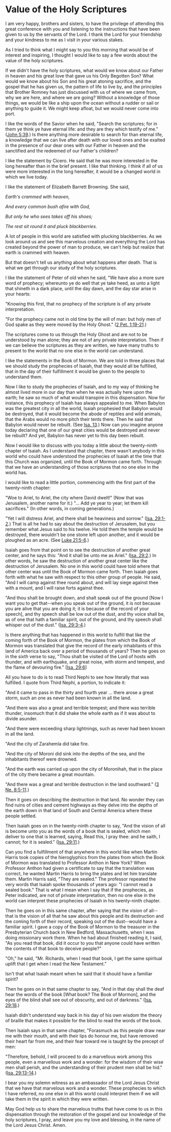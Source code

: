 # Value of the Holy Scriptures

I am very happy, brothers and sisters, to have the privilege of attending this
great conference with you and listening to the instructions that have been
given to us by the servants of the Lord. I thank the Lord for your friendship
and your kindness to me as I visit in your various stakes.

As I tried to think what I might say to you this morning that would be of
interest and inspiring, I thought I would like to say a few words about the
value of the holy scriptures.

If we didn't have the holy scriptures, what would we know about our Father in
heaven and his great love that gave us his Only Begotten Son? What would we
know about his Son and his great atoning sacrifice, and the gospel that he has
given us, the pattern of life to live by, and the principles that Brother
Romney has just discussed with us of where we came from, why we are here, and
where we are going? Without a knowledge of those things, we would be like a
ship upon the ocean without a rudder or sail or anything to guide it. We might
keep afloat, but we would never come into port.

I like the words of the Savior when he said, "Search the scriptures; for in
them ye think ye have eternal life: and they are they which testify of me."
([John 5:39](https://www.lds.org/scriptures/nt/john/5.39?lang=eng#38).) Is
there anything more desirable to search for than eternal life, a knowledge
that we can live after death with our loved ones and be exalted in the
presence of our dear ones with our Father in heaven and the sanctified and the
redeemed of our Father's children?

I like the statement by Cicero. He said that he was more interested in the
long hereafter than in the brief present. I like that thinking. I think if all
of us were more interested in the long hereafter, it would be a changed world
in which we live today.

I like the statement of Elizabeth Barrett Browning. She said,

_Earth's crammed with heaven,_

_And every common bush afire with God,_

_But only he who sees takes off his shoes;_

_The rest sit round it and pluck blackberries._

A lot of people in this world are satisfied with plucking blackberries. As we
look around us and see this marvelous creation and everything the Lord has
created beyond the power of man to produce, we can't help but realize that
earth is crammed with heaven.

But that doesn't tell us anything about what happens after death. That is what
we get through our study of the holy scriptures.

I like the statement of Peter of old when he said, "We have also a more sure
word of prophecy; whereunto ye do well that ye take heed, as unto a light that
shineth in a dark place, until the day dawn, and the day star arise in your
hearts:

"Knowing this first, that no prophecy of the scripture is of any private
interpretation.

"For the prophecy came not in old time by the will of man: but holy men of God
spake as they were moved by the Holy Ghost." ([2 Pet.
1:19-21](https://www.lds.org/scriptures/nt/2-pet/1.19-21?lang=eng#18).)

The scriptures come to us through the Holy Ghost and are not to be understood
by man alone; they are not of any private interpretation. Then if we can
believe the scriptures as they are written, we have many truths to present to
the world that no one else in the world can understand.

I like the statements in the Book of Mormon. We are told in three places that
we should study the prophecies of Isaiah, that they would all be fulfilled,
that in the day of their fulfillment it would be given to the people to
understand them.

Now I like to study the prophecies of Isaiah, and to my way of thinking he
almost lived more in our day than when he was actually here upon the earth; he
saw so much of what would transpire in this dispensation. Now for instance,
this prophecy of Isaiah has always appealed to me. When Babylon was the
greatest city in all the world, Isaiah prophesied that Babylon would be
destroyed, that it would become the abode of reptiles and wild animals, that
the Arabs would no more pitch their tents there. Then he said that Babylon
would never be rebuilt. (See [Isa.
13](https://www.lds.org/scriptures/ot/isa/13.title?lang=eng).) Now can you
imagine anyone today declaring that one of our great cities would be destroyed
and never be rebuilt? And yet, Babylon has never yet to this day been rebuilt.

Now I would like to discuss with you today a little about the twenty-ninth
chapter of Isaiah. As I understand that chapter, there wasn't anybody in this
world who could have understood the prophecies of Isaiah at the time that this
Church was organized, until the Book of Mormon came forth. Through that we
have an understanding of those scriptures that no one else in the world has.

I would like to read a little portion, commencing with the first part of the
twenty-ninth chapter:

"Woe to Ariel, to Ariel, the city where David dwelt!" (Now that was Jerusalem,
another name for it.) "... Add ye year to year; let them kill sacrifices." (In
other words, in coming generations.)

"Yet I will distress Ariel, and there shall be heaviness and sorrow." ([Isa.
29:1-2](https://www.lds.org/scriptures/ot/isa/29.1-2?lang=eng#0).) That is all
he had to say about the destruction of Jerusalem, but you remember what Jesus
said to his twelve. He told them the temple would be destroyed, there wouldn't
be one stone left upon another, and it would be ploughed as an acre. (See
[Luke 21:5-6](https://www.lds.org/scriptures/nt/luke/21.5-6?lang=eng#4).)

Isaiah goes from that point on to see the destruction of another great center,
and he says this: "And it shall be unto me as Ariel." ([Isa.
29:2](https://www.lds.org/scriptures/ot/isa/29.2?lang=eng#1).) In other words,
he saw the destruction of another great center like the destruction of
Jerusalem. No one in this world could have told where that other center was
until the Book of Mormon came forth. Then Isaiah goes forth with what he saw
with respect to this other group of people. He said, "And I will camp against
thee round about, and will lay siege against thee with a mount, and I will
raise forts against thee.

"And thou shalt be brought down, and shalt speak out of the ground [Now I want
you to get that--when you speak out of the ground, it is not because you are
alive that you are doing it; it is because of the record of your speech], and
thy speech shall be low out of the dust, and thy voice shall be, as of one
that hath a familiar spirit, out of the ground, and thy speech shall whisper
out of the dust." ([Isa.
29:3-4](https://www.lds.org/scriptures/ot/isa/29.3-4?lang=eng#2).)

Is there anything that has happened in this world to fulfill that like the
coming forth of the Book of Mormon, the plates from which the Book of Mormon
was translated that give the record of the early inhabitants of this land of
America back over a period of thousands of years? Then he goes on in the sixth
verse to say, "Thou shalt be visited of the Lord of hosts with thunder, and
with earthquake, and great noise, with storm and tempest, and the flame of
devouring fire." [[Isa.
29:6](https://www.lds.org/scriptures/ot/isa/29.6?lang=eng#5)]

All you have to do is to read Third Nephi to see how literally that was
fulfilled. I quote from Third Nephi, a portion, to indicate it:

"And it came to pass in the thirty and fourth year ... there arose a great
storm, such an one as never had been known in all the land.

"And there was also a great and terrible tempest; and there was terrible
thunder, insomuch that it did shake the whole earth as if it was about to
divide asunder.

"And there were exceeding sharp lightnings, such as never had been known in
all the land.

"And the city of Zarahemla did take fire.

"And the city of Moroni did sink into the depths of the sea, and the
inhabitants thereof were drowned.

"And the earth was carried up upon the city of Moronihah, that in the place of
the city there became a great mountain.

"And there was a great and terrible destruction in the land southward." ([3
Ne. 8:5-11](https://www.lds.org/scriptures/bofm/3-ne/8.5-11?lang=eng#4).)

Then it goes on describing the destruction in that land. No wonder they can
find ruins of cities and cement highways as they delve into the depths of the
earth down in that land of South and Central America where these people
settled.

Then Isaiah goes on in the twenty-ninth chapter to say, "And the vision of all
is become unto you as the words of a book that is sealed, which men deliver to
one that is learned, saying, Read this, I pray thee: and he saith, I cannot;
for it is sealed." ([Isa.
29:11](https://www.lds.org/scriptures/ot/isa/29.11?lang=eng#10).)

Can you find a fulfillment of that anywhere in this world like when Martin
Harris took copies of the hieroglyphics from the plates from which the Book of
Mormon was translated to Professor Anthon in New York? When Professor Anthon
had given a certificate to say that the translation was correct, he wanted
Martin Harris to bring the plates and let him translate them. Martin Harris
said, "They are sealed." The professor repeated the very words that Isaiah
spoke thousands of years ago: "I cannot read a sealed book." That is what I
mean when I say that if the prophecies, as Peter indicated, are not of private
interpretation, then no one else in the world can interpret these prophecies
of Isaiah in his twenty-ninth chapter.

Then he goes on in this same chapter, after saying that the vision of all--
that is the vision of all that he saw about this people and its destruction
and the coming forth of their record, speaking out of the dust--would have a
familiar spirit. I gave a copy of the Book of Mormon to the treasurer in the
Presbyterian Church back in New Bedford, Massachusetts, when I was doing
missionary work there. When he had about finished reading it, I said, "As you
read that book, did it occur to you that anyone could have written the
contents of that book to deceive people?"

"Oh," he said, "Mr. Richards, when I read that book, I get the same spiritual
uplift that I get when I read the New Testament."

Isn't that what Isaiah meant when he said that it should have a familiar
spirit?

Then he goes on in that same chapter to say, "And in that day shall the deaf
hear the words of the book [What book? The Book of Mormon], and the eyes of
the blind shall see out of obscurity, and out of darkness." ([Isa.
29:18](https://www.lds.org/scriptures/ot/isa/29.18?lang=eng#17).)

Isaiah didn't understand way back in his day of his own wisdom the theory of
braille that makes it possible for the blind to read the words of the book.

Then Isaiah says in that same chapter, "Forasmuch as this people draw near me
with their mouth, and with their lips do honour me, but have removed their
heart far from me, and their fear toward me is taught by the precept of men:

"Therefore, behold, I will proceed to do a marvellous work among this people,
even a marvellous work and a wonder: for the wisdom of their wise men shall
perish, and the understanding of their prudent men shall be hid." ([Isa.
29:13-14](https://www.lds.org/scriptures/ot/isa/29.13-14?lang=eng#12).)

I bear you my solemn witness as an ambassador of the Lord Jesus Christ that we
have that marvelous work and a wonder. These prophecies to which I have
referred, no one else in all this world could interpret them if we will take
them in the spirit in which they were written.

May God help us to share the marvelous truths that have come to us in this
dispensation through the restoration of the gospel and our knowledge of the
holy scriptures, I pray, and leave you my love and blessing, in the name of
the Lord Jesus Christ. Amen.

